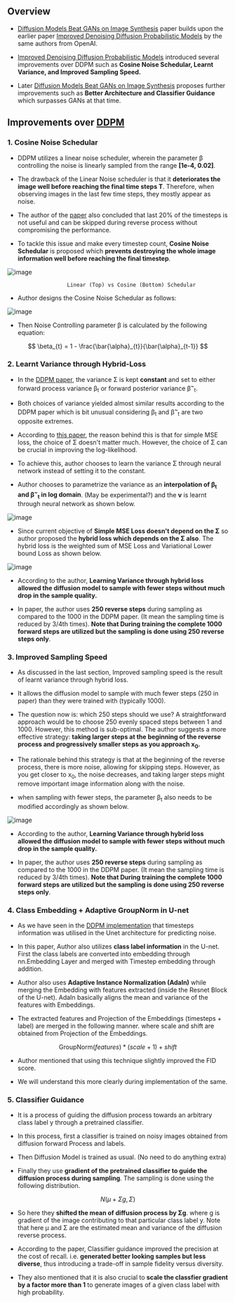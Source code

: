 ## Overview

* [Diffusion Models Beat GANs on Image Synthesis](https://openreview.net/pdf?id=AAWuCvzaVt) paper builds upon the earlier paper [Improved Denoising Diffusion Probabilistic Models](https://proceedings.mlr.press/v139/nichol21a/nichol21a.pdf) by the same authors from OpenAI.

* [Improved Denoising Diffusion Probabilistic Models](https://proceedings.mlr.press/v139/nichol21a/nichol21a.pdf) introduced several improvements over DDPM such as **Cosine Noise Schedular, Learnt Variance, and Improved Sampling Speed.** 

* Later [Diffusion Models Beat GANs on Image Synthesis](https://openreview.net/pdf?id=AAWuCvzaVt) proposes further improvements such as **Better Architecture and Classifier Guidance** which surpasses GANs at that time.

## Improvements over [DDPM](https://proceedings.neurips.cc/paper/2020/file/4c5bcfec8584af0d967f1ab10179ca4b-Paper.pdf)

### 1. Cosine Noise Schedular

* DDPM utilizes a linear noise scheduler, wherein the parameter β controlling the noise is linearly sampled from the range **[1e-4, 0.02]**.

* The drawback of the Linear Noise scheduler is that it **deteriorates the image well before reaching the final time steps T**. Therefore, when observing images in the last few time steps, they mostly appear as noise.

* The author of the [paper](https://proceedings.mlr.press/v139/nichol21a/nichol21a.pdf) also concluded that last 20% of the timesteps is not useful and can be skipped during reverse process without compromising the performance.

* To tackle this issue and make every timestep count, **Cosine Noise Schedular** is proposed which **prevents destroying the whole image information well before reaching the final timestep**.

![image](https://github.com/Cranjis-McB/Diffusion-Models/assets/82195207/f0aed4d0-5520-44e1-809b-d8ccdb6399dd)


                       Linear (Top) vs Cosine (Bottom) Schedular
                       
* Author designs the Cosine Noise Schedular as follows:

![image](https://github.com/Cranjis-McB/Diffusion-Models/assets/82195207/b67e7b3f-5554-45c4-ab3c-6054780e5c3c)

* Then Noise Controlling parameter β is calculated by the following equation:

$$ \beta_{t} = 1 - \frac{\bar{\alpha}_{t}}{\bar{\alpha}_{t-1}} $$

### 2. Learnt Variance through Hybrid-Loss

* In the [DDPM paper](https://proceedings.neurips.cc/paper/2020/file/4c5bcfec8584af0d967f1ab10179ca4b-Paper.pdf), the variance Σ is kept **constant** and set to either forward process variance β<sub>t</sub> or forward posterior variance β<sup>~</sup><sub>t</sub>.

* Both choices of variance yielded almost similar results according to the DDPM paper which is bit unusual considering β<sub>t</sub> and β<sup>~</sup><sub>t</sub> are two opposite extremes.

* According to [this paper](https://proceedings.mlr.press/v139/nichol21a/nichol21a.pdf), the reason behind this is that for simple MSE loss, the choice of Σ doesn't matter much. However, the choice of Σ can be crucial in improving the log-likelihood.

* To achieve this, author chooses to learn the variance Σ through neural network instead of setting it to the constant.

* Author chooses to parametrize the variance as an **interpolation of β<sub>t</sub> and β<sup>~</sup><sub>t</sub> in log domain**. (May be experimental?) and the **v** is learnt through neural network as shown below.

![image](https://github.com/Cranjis-McB/Diffusion-Models/assets/82195207/a6d244ae-9e70-4651-a52b-bfe18e88a279)


* Since current objective of **Simple MSE Loss doesn't depend on the Σ** so author proposed the **hybrid loss which depends on the Σ also**. The hybrid loss is the weighted sum of MSE Loss and Variational Lower bound Loss as shown below.


![image](https://github.com/Cranjis-McB/Diffusion-Models/assets/82195207/7b67ec79-b275-4c7c-b9c1-c208dde89d76)


* According to the author, **Learning Variance through hybrid loss allowed the diffusion model to sample with fewer steps without much drop in the sample quality.**

* In paper, the author uses **250 reverse steps** during sampling as compared to the 1000 in the DDPM paper. (It mean the sampling time is reduced by 3/4th times). **Note that During training the complete 1000 forward steps are utilized but the sampling is done using 250 reverse steps only**.

### 3. Improved Sampling Speed

* As discussed in the last section, Improved sampling speed is the result of learnt variance through hybrid loss.

* It allows the diffusion model to sample with much fewer steps (250 in paper) than they were trained with (typically 1000).

* The question now is: which 250 steps should we use? A straightforward approach would be to choose 250 evenly spaced steps between 1 and 1000. However, this method is sub-optimal. The author suggests a more effective strategy: **taking larger steps at the beginning of the reverse process and progressively smaller steps as you approach x<sub>0</sub>.**

* The rationale behind this strategy is that at the beginning of the reverse process, there is more noise, allowing for skipping steps. However, as you get closer to x<sub>0</sub>, the noise decreases, and taking larger steps might remove important image information along with the noise.

* when sampling with fewer steps, the parameter β<sub>t</sub> also needs to be modified accordingly as shown below.

![image](https://github.com/Cranjis-McB/Diffusion-Models/assets/82195207/193008d5-faff-4008-8040-9b71d1694173)


* According to the author, **Learning Variance through hybrid loss allowed the diffusion model to sample with fewer steps without much drop in the sample quality.**

* In paper, the author uses **250 reverse steps** during sampling as compared to the 1000 in the DDPM paper. (It mean the sampling time is reduced by 3/4th times). **Note that During training the complete 1000 forward steps are utilized but the sampling is done using 250 reverse steps only**.

### 4. Class Embedding + Adaptive GroupNorm in U-net

* As we have seen in the [DDPM implementation](https://www.kaggle.com/code/vikramsandu/ddpm-from-scratch-in-pytorch#Model-Architecture) that timesteps information was utilised in the Unet architecture for predicting noise.  

* In this paper, Author also utilizes **class label information** in the U-net. First the class labels are converted into embedding through nn.Embedding Layer and merged with Timestep embedding through addition.

* Author also uses **Adaptive Instance Normalization (AdaIn)** while merging the Embedding with features extracted (inside the Resnet Block of the U-net). AdaIn basically aligns the mean and variance of the features with Embeddings.

* The extracted features and Projection of the Embeddings (timesteps + label) are merged in the following manner. where scale and shift are obtained from Projection of the Embeddings.

$$\text{GroupNorm}(features) * (scale + 1) + shift$$

* Author mentioned that using this technique slightly improved the FID score.

* We will understand this more clearly during implementation of the same.

### 5. Classifier Guidance

* It is a process of guiding the diffusion process towards an arbitrary class label y through a pretrained classifier.

* In this process, first a classifier is trained on noisy images obtained from diffusion forward Process and labels.

* Then Diffusion Model is trained as usual. (No need to do anything extra)

* Finally they use **gradient of the pretrained classifier to guide the diffusion process during sampling**. The sampling is done using the following distribution.

$$ N(\mu + \Sigma g, \Sigma) $$

* So here they **shifted the mean of diffusion process by Σg**. where g is gradient of the image contributing to that particular class label y. Note that here µ and Σ are the estimated mean and variance of the diffusion reverse process.

* According to the paper, Classifier guidance improved the precision at the cost of recall. i.e. **generated better looking samples but less diverse**, thus introducing a trade-off in sample fidelity versus diversity.

* They also mentioned that it is also crucial to **scale the classfier gradient by a factor more than 1** to generate images of a given class label with high probability.
